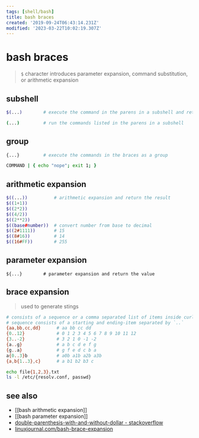 ```yaml
---
tags: [shell/bash]
title: bash braces
created: '2019-09-24T06:43:14.231Z'
modified: '2023-03-22T10:02:19.307Z'
---
```


# bash braces

> `$` character introduces parameter expansion, command substitution, or arithmetic expansion

## subshell

```sh
$(...)        # execute the command in the parens in a subshell and return its stdout

(...)         # run the commands listed in the parens in a subshell
```

## group

```sh
{...}         # execute the commands in the braces as a group

COMMAND | { echo "nope"; exit 1; }
```

## arithmetic expansion

```sh
$((...))          # arithmetic expansion and return the result
$((1+1))
$((2*2))
$((4/2))
$((2**2))
$((base#number))  # convert number from base to decimal
$((2#1111))       # 15
$((8#16))         # 14
$((16#FF))        # 255
```

## parameter expansion

```
${...}        # parameter expansion and return the value
```

## brace expansion 

> used to generate stings 

```sh
# consists of a sequence or a comma separated list of items inside curly braces `{}`
# sequence consists of a starting and ending-item separated by `..`
{aa,bb,cc,dd}      # aa bb cc dd
{0..12}            # 0 1 2 3 4 5 6 7 8 9 10 11 12
{3..-2}            # 3 2 1 0 -1 -2
{a..g}             # a b c d e f g
{g..a}             # g f e d c b a
a{0..3}b           # a0b a1b a2b a3b
{a,b{1..3},c}      # a b1 b2 b3 c

echo file{1,2,3}.txt
ls -l /etc/{resolv.conf, passwd}
```

## see also

- [[bash arithmetic expansion]]
- [[bash parameter expansion]]
- [double-parenthesis-with-and-without-dollar - stackoverflow](https://stackoverflow.com/a/31255942/2087704)
- [linuxjournal.com/bash-brace-expansion](https://www.linuxjournal.com/content/bash-brace-expansion)
